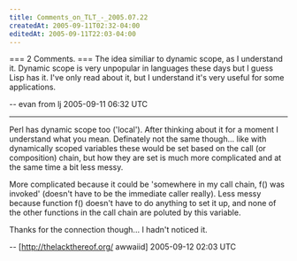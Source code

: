 ```yaml
---
title: Comments_on_TLT_-_2005.07.22
createdAt: 2005-09-11T02:32-04:00
editedAt: 2005-09-11T22:03-04:00
---
```


=== 2 Comments. ===
The idea similiar to dynamic scope, as I understand it.  Dynamic scope is very unpopular in languages these days but I guess Lisp has it.  I've only read about it, but I understand it's very useful for some applications.

-- evan from lj 2005-09-11 06:32 UTC


----

Perl has dynamic scope too ('local'). After thinking about it for a moment I understand what you mean. Definately not the same though... like with dynamically scoped variables these would be set based on the call (or composition) chain, but how they are set is much more complicated and at the same time a bit less messy.

More complicated because it could be 'somewhere in my call chain, f() was invoked' (doesn't have to be the immediate caller really). Less messy because function f() doesn't have to do anything to set it up, and none of the other functions in the call chain are poluted by this variable.

Thanks for the connection though... I hadn't noticed it.

-- [http://thelackthereof.org/ awwaiid] 2005-09-12 02:03 UTC


